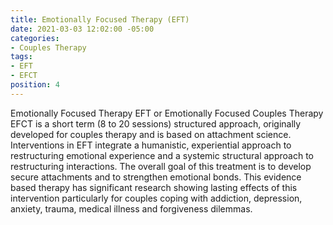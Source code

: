 ```yaml
---
title: Emotionally Focused Therapy (EFT)
date: 2021-03-03 12:02:00 -05:00
categories:
- Couples Therapy
tags:
- EFT
- EFCT
position: 4
---
```


Emotionally Focused Therapy EFT or Emotionally Focused Couples Therapy EFCT is a short term (8 to 20 sessions) structured approach, originally developed for couples therapy and is based on attachment science. Interventions in EFT integrate a humanistic, experiential approach to restructuring emotional experience and a systemic structural approach to restructuring interactions. The overall goal of this treatment is to develop secure attachments and to strengthen emotional bonds. This evidence based therapy has significant research showing lasting effects of this intervention particularly for couples coping with addiction, depression, anxiety, trauma, medical illness and forgiveness dilemmas.